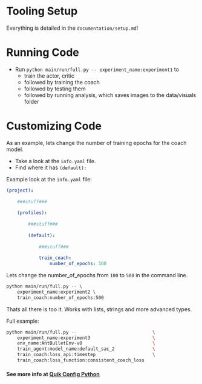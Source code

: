 # Tooling Setup

Everything is detailed in the `documentation/setup.md`!

# Running Code

- Run `python main/run/full.py -- experiment_name:experiment1` to 
    - train the actor, critic
    - followed by training the coach
    - followed by testing them
    - followed by running analysis, which saves images to the data/visuals folder


# Customizing  Code

As an example, lets change the number of training epochs for the coach model. 

- Take a look at the `info.yaml` file.
- Find where it has `(default):`

Example look at the `info.yaml` file:

```yaml
(project):
    
    ###stuff###
    
    (profiles):
        
        ###stuff###
        
        (default):
            
            ###stuff###
            
            train_coach:
                number_of_epochs: 100
```

Lets change the number_of_epochs from `100` to `500` in the command line.

```sh
python main/run/full.py -- \
    experiment_name:experiment2 \
    train_coach:number_of_epochs:500
```

Thats all there is too it. Works with lists, strings and more advanced types. <br>

Full example:

```sh
python main/run/full.py --                            \
    experiment_name:experiment3                       \
    env_name:AntBulletEnv-v0                          \
    train_agent:model_name:default_sac_2              \
    train_coach:loss_api:timestep                     \
    train_coach:loss_function:consistent_coach_loss
```

#### See more info at [Quik Config Python](https://github.com/jeff-hykin/quik_config_python#command-line-arguments)
